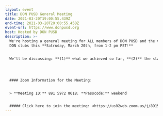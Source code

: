 ```yaml
---
layout: event
title: DON PUSD General Meeting
date: 2021-03-20T19:00:55.439Z
end-time: 2021-03-20T20:00:55.458Z
event-url: https://www.donpusd.org
host: Hosted by DON PUSD
description: >-
  We're hosting a general meeting for ALL members of DON PUSD and the various
  DON clubs this **Satruday, March 20th, from 1-2 pm PST!**


  We’ll be discussing: **(1)** what we achieved so far, **(2)** the status of school clubs, **(3)** important reorganization and new Committees, and **(4)** new leadership positions!




  #### Zoom Information for the Meeting:


  > **Meeting ID:** 891 5972 0618; **Passcode:** weekend


  ##### Click here to join the meeting: <https://us02web.zoom.us/j/89159720618?pwd=enQyOEhmbnZnZVp0RG1sZVI2eG5MQT09>
---
```

